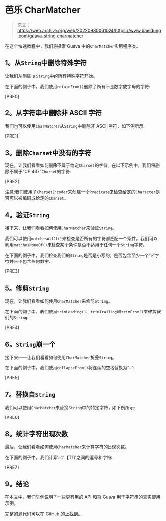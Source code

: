 # 芭乐 CharMatcher

> 原文：<https://web.archive.org/web/20220930061024/https://www.baeldung.com/guava-string-charmatcher>

在这个快速教程中，我们将探索 Guava 中的`CharMatcher`实用程序类。

## **1。从`String`中删除特殊字符**

让我们从删除 a `String`中的所有特殊字符开始。

在下面的例子中，我们使用`retainFrom()`删除了所有不是数字或字母的字符:

[PRE0]

## **2。从字符串**中删除非 ASCII 字符

我们也可以使用`CharMatcher`从`String`中删除非 ASCII 字符，如下例所示:

[PRE1]

## **3。删除`Charset`中没有的字符**

现在，让我们看看如何删除不属于给定`Charset`的字符。在以下示例中，我们将删除不属于“CP 437”`Charset`的字符:

[PRE2]

注意:我们使用了`CharsetEncoder`来创建一个`Predicate`来检查给定的`Character`是否可以被编码成给定的`Charset`。

## **4。验证`String`**

接下来，让我们看看如何使用`CharMatcher`来验证`String`。

我们可以使用`matchesAllOf()`来检查是否所有的字符都匹配一个条件。我们可以利用`matchesNoneOf()`来检查某个条件是否不适用于任何一个`String`字符。

在下面的例子中，我们检查我们的`String`是否是小写的，是否包含至少一个“`e`”字符并且不包含任何数字:

[PRE3]

## **5。修剪`String`**

现在，让我们看看如何使用`CharMatcher`来修剪`String`。

在下面的例子中，我们使用`trimLeading()`、`trimTrailing`和`trimFrom()`来修剪我们的`String`:

[PRE4]

## **6。`String`崩一个**

接下来——让我们看看如何使用`CharMatcher`折叠`String`。

在下面的例子中，我们使用`collapseFrom()`将连续的空格替换为“`–`”:

[PRE5]

## **7。替换自`String`**

我们可以使用`CharMatcher`来替换`String`中的特定字符，如下例所示:

[PRE6]

## **8。统计字符出现次数**

最后，让我们看看如何使用`CharMatcher`来计算字符的出现次数。

在下面的例子中，我们计算'`a`':'【T1]'之间的逗号和字符:

[PRE7]

## **9。结论**

在本文中，我们举例说明了一些更有用的 API 和将 Guava 用于字符串的真实使用示例。

完整的源代码可以在 GitHub 的[上找到。](https://web.archive.org/web/20220812052239/https://github.com/eugenp/tutorials/tree/master/guava-modules/guava-core)